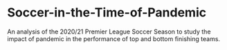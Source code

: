 # Soccer-in-the-Time-of-Pandemic
An analysis of the 2020/21 Premier League Soccer Season to study the impact of pandemic in the performance of top and bottom finishing teams.
